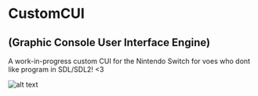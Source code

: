 # CustomCUI
## (Graphic Console User Interface Engine)
A work-in-progress custom CUI for the Nintendo Switch for voes who dont like program in SDL/SDL2! <3

![alt text](https://i.imgur.com/guUtn31.jpg)
